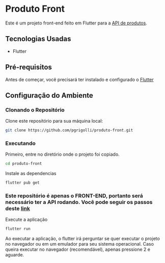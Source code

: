 # Produto Front

Este é um projeto front-end feito em Flutter para a [API de produtos](https://github.com/pgrigolli/produto-api).

## Tecnologias Usadas

- Flutter

## Pré-requisitos

Antes de começar, você precisará ter instalado e configurado o [Flutter](https://flutter.dev/)

## Configuração do Ambiente

### Clonando o Repositório

Clone este repositório para sua máquina local:

```bash
git clone https://github.com/pgrigolli/produto-front.git
```

### Executando

Primeiro, entre no diretório onde o projeto foi copiado.
```bash
cd produto-front
```
Instale as dependencias
```bash
flutter pub get
```

### Este repositório é apenas o FRONT-END, portanto será necessário ter a API rodando. Você pode seguir os passos deste [link](https://github.com/pgrigolli/produto-api)

Execute a aplicação
```bash
flutter run
```
Ao executar a aplicação, o flutter irá perguntar se quer executar o projeto no navegador ou em um emulador para seu sistema operacional. 
Caso queira executar no navegador (recomendável), apenas pressione 2 e aguarde.
